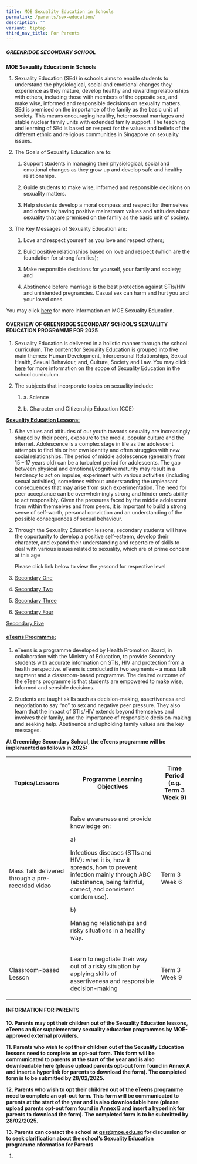```yaml
---
title: MOE Sexuality Education in Schools
permalink: /parents/sex-education/
description: ""
variant: tiptap
third_nav_title: For Parents
---
```

<h5><strong>GREENRIDGE SECONDARY SCHOOL</strong></h5>
<p><strong>MOE Sexuality Education in Schools</strong>
</p>
<ol data-tight="true" class="tight">
<li>
<p>Sexuality Education (SEd) in schools aims to enable students to understand
the physiological, social and emotional changes they experience as they
mature, develop healthy and rewarding relationships with others, including
those with members of the opposite sex, and make wise, informed and responsible
decisions on sexuality matters. SEd is premised on the importance of the
family as the basic unit of society. This means encouraging healthy, heterosexual
marriages and stable nuclear family units with extended family support.
The teaching and learning of SEd is based on respect for the values and
beliefs of the different ethnic and religious communities in Singapore
on sexuality issues.</p>
</li>
<li>
<p>The Goals of Sexuality Education are to:</p>
<ol data-tight="true" class="tight">
<li>
<p>Support students in managing their physiological, social and emotional
changes as they grow up and develop safe and healthy relationships.</p>
</li>
<li>
<p>Guide students to make wise, informed and responsible decisions on sexuality
matters.</p>
</li>
<li>
<p>Help students develop a moral compass and respect for themselves and others
by having positive mainstream values and attitudes about sexuality that
are premised on the family as the basic unit of society.</p>
</li>
</ol>
</li>
<li>
<p>The Key Messages of Sexuality Education are:</p>
<ol data-tight="true" class="tight">
<li>
<p>Love and respect yourself as you love and respect others;</p>
</li>
<li>
<p>Build positive relationships based on love and respect (which are the
foundation for strong families);</p>
</li>
<li>
<p>Make responsible decisions for yourself, your family and society; and</p>
</li>
<li>
<p>Abstinence before marriage is the best protection against STIs/HIV and
unintended pregnancies. Casual sex can harm and hurt you and your loved
ones.</p>
</li>
</ol>
</li>
</ol>
<p>You may click <a href="https://go.gov.sg/moe-sexuality-education" rel="noopener noreferrer nofollow" target="_blank">here</a> for
more information on MOE Sexuality Education.</p>
<h4>OVERVIEW OF GREENRIDGE SECONDARY SCHOOL’S SEXUALITY EDUCATION PROGRAMME FOR 2025</h4>
<ol data-tight="true" class="tight">
<li>
<p>Sexuality Education is delivered in a holistic manner through the school
curriculum. The content for Sexuality Education is grouped into five main
themes: Human Development, Interpersonal Relationships, Sexual Health,
Sexual Behaviour, and, Culture, Society and Law. You may click : <a href="https://go.gov.sg/moe-sexuality-education-scope" rel="noopener noreferrer nofollow" target="_blank">here</a> for
more information on the scope of Sexuality Education in the school curriculum.</p>
</li>
<li>
<p>The subjects that incorporate topics on sexuality include:</p>
<ol data-tight="true" class="tight">
<li>
<p>a. Science</p>
</li>
<li>
<p>b. Character and Citizenship Education (CCE)</p>
</li>
</ol>
</li>
</ol>
<p><strong><u>Sexuality Education Lessons:</u></strong>
</p>
<ol data-tight="true" class="tight">
<li>
<p>6.he values and attitudes of our youth towards sexuality are increasingly
shaped by their peers, exposure to the media, popular culture and the internet.
Adolescence is a complex stage in life as the adolescent attempts to find
his or her own identity and often struggles with new social relationships.
The period of middle adolescence (generally from 15 – 17 years old) can
be a turbulent period for adolescents. The gap between physical and emotional/cognitive
maturity may result in a tendency to act on impulse, experiment with various
activities (including sexual activities), sometimes without understanding
the unpleasant consequences that may arise from such experimentation. The
need for peer acceptance can be overwhelmingly strong and hinder one’s
ability to act responsibly. Given the pressures faced by the middle adolescent
from within themselves and from peers, it is important to build a strong
sense of self-worth, personal conviction and an understanding of the possible
consequences of sexual behaviour.</p>
</li>
<li>
<p>Through the Sexuality Education lessons, secondary students will have
the opportunity to develop a positive self-esteem, develop their character,
and expand their understanding and repertoire of skills to deal with various
issues related to sexuality, which are of prime concern at this age</p>
<p>Please click link below to view the ;essond for respective level</p>
<p></p>
</li>
<li>
<p><a href="/files/CCE/SED2925/SecOnes.pdf" rel="noopener nofollow" target="_blank">Secondary One</a>
</p>
</li>
<li>
<p><a href="/files/CCE/SED2925/SecTwos.pdf" rel="noopener nofollow" target="_blank">Secondary Two</a>
</p>
</li>
<li>
<p><a href="/files/CCE/SED2925/SecThrees.pdf" rel="noopener nofollow" target="_blank">Secondary Three</a>
</p>
</li>
<li>
<p><a href="/files/CCE/SED2925/SecFours.pdf" rel="noopener nofollow" target="_blank">Secondary Four</a>
</p>
</li>
</ol>
<p><a href="/files/CCE/SED2925/SecFives.pdf" rel="noopener nofollow" target="_blank">Secondary Five</a>
</p>
<p></p>
<p></p>
<h4><strong><u>eTeens Programme:</u></strong></h4>
<ol data-tight="true" class="tight">
<li>
<p>eTeens is a programme developed by Health Promotion Board, in collaboration
with the Ministry of Education, to provide Secondary students with accurate
information on STIs, HIV and protection from a health perspective. eTeens
is conducted in two segments – a mass talk segment and a classroom-based
programme. The desired outcome of the eTeens programme is that students
are empowered to make wise, informed and sensible decisions.</p>
</li>
<li>
<p>Students are taught skills such as decision-making, assertiveness and
negotiation to say “no” to sex and negative peer pressure. They also learn
that the impact of STIs/HIV extends beyond themselves and involves their
family, and the importance of responsible decision-making and seeking help.
Abstinence and upholding family values are the key messages.</p>
<p></p>
</li>
</ol>
<p><strong>At Greenridge Secondary School, the eTeens programme will be implemented as follows in 2025:</strong>
</p>
<p></p>
<table style="minWidth: 75px">
<colgroup>
<col>
<col>
<col>
</colgroup>
<tbody>
<tr>
<th rowspan="1" colspan="1">
<p><strong>Topics/Lessons</strong>
</p>
</th>
<th rowspan="1" colspan="1">
<p><strong>Programme Learning Objectives</strong>
</p>
</th>
<th rowspan="1" colspan="1">
<p><strong>Time Period (e.g. Term 3 Week 9)</strong>
</p>
</th>
</tr>
<tr>
<td rowspan="1" colspan="1">
<p>Mass Talk delivered through a pre-recorded video</p>
</td>
<td rowspan="1" colspan="1">
<p>Raise awareness and provide knowledge on:</p>
<p>a)</p>
<p>Infectious diseases (STIs and HIV): what it is, how it spreads, how to
prevent infection mainly through ABC (abstinence, being faithful, correct,
and consistent condom use).</p>
<p>b)</p>
<p>Managing relationships and risky situations in a healthy way.</p>
</td>
<td rowspan="1" colspan="1">
<p>Term 3 Week 6</p>
</td>
</tr>
<tr>
<td rowspan="1" colspan="1">
<p>Classroom-based Lesson</p>
</td>
<td rowspan="1" colspan="1">
<p>Learn to negotiate their way out of a risky situation by applying skills
of assertiveness and responsible decision-making</p>
</td>
<td rowspan="1" colspan="1">
<p>Term 3 Week 9</p>
</td>
</tr>
</tbody>
</table>
<h4><strong>INFORMATION FOR PARENTS</strong></h4>
<p><strong>10. Parents may opt their children out of the Sexuality Education lessons, eTeens and/or supplementary sexuality education programmes by MOE-approved external providers.</strong>
</p>
<p><strong>11. Parents who wish to opt their children out of the Sexuality Education lessons need to complete an opt-out form. This form will be communicated to parents at the start of the year and is also downloadable here (please upload parents opt-out form found in Annex A and insert a hyperlink for parents to download the form). The completed form is to be submitted by 28/02/2025.</strong>
</p>
<p><strong>12. Parents who wish to opt their children out of the eTeens programme need to complete an opt-out form. This form will be communicated to parents at the start of the year and is also downloadable here (please upload parents opt-out form found in Annex B and insert a hyperlink for parents to download the form). The completed form is to be submitted by 28/02/2025.</strong>
</p>
<p><strong>13. Parents can contact the school at <a href="mailto:gss@moe.edu.sg" rel="noopener noreferrer nofollow" target="_blank">gss@moe.edu.sg</a> for discussion or to seek clarification about the school’s Sexuality Education programme.nformation for Parents</strong>
</p>
<ol data-tight="true" class="tight">
<li>
<p></p>
</li>
</ol>
<p></p>
<p></p>